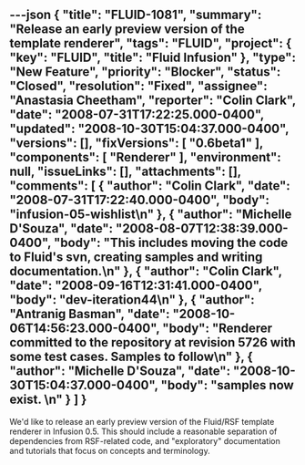 ---json
{
  "title": "FLUID-1081",
  "summary": "Release an early preview version of the template renderer",
  "tags": "FLUID",
  "project": {
    "key": "FLUID",
    "title": "Fluid Infusion"
  },
  "type": "New Feature",
  "priority": "Blocker",
  "status": "Closed",
  "resolution": "Fixed",
  "assignee": "Anastasia Cheetham",
  "reporter": "Colin Clark",
  "date": "2008-07-31T17:22:25.000-0400",
  "updated": "2008-10-30T15:04:37.000-0400",
  "versions": [],
  "fixVersions": [
    "0.6beta1"
  ],
  "components": [
    "Renderer"
  ],
  "environment": null,
  "issueLinks": [],
  "attachments": [],
  "comments": [
    {
      "author": "Colin Clark",
      "date": "2008-07-31T17:22:40.000-0400",
      "body": "infusion-05-wishlist\n"
    },
    {
      "author": "Michelle D'Souza",
      "date": "2008-08-07T12:38:39.000-0400",
      "body": "This includes moving the code to Fluid's svn, creating samples and writing documentation.\n"
    },
    {
      "author": "Colin Clark",
      "date": "2008-09-16T12:31:41.000-0400",
      "body": "dev-iteration44\n"
    },
    {
      "author": "Antranig Basman",
      "date": "2008-10-06T14:56:23.000-0400",
      "body": "Renderer committed to the repository at revision 5726 with some test cases. Samples to follow\n"
    },
    {
      "author": "Michelle D'Souza",
      "date": "2008-10-30T15:04:37.000-0400",
      "body": "samples now exist.&#x20;\n"
    }
  ]
}
---
We'd like to release an early preview version of the Fluid/RSF template renderer in Infusion 0.5. This should include a reasonable separation of dependencies from RSF-related code, and "exploratory" documentation and tutorials that focus on concepts and terminology.

        